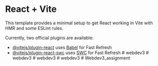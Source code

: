 # React + Vite

This template provides a minimal setup to get React working in Vite with HMR and some ESLint rules.

Currently, two official plugins are available:

- [@vitejs/plugin-react](https://github.com/vitejs/vite-plugin-react/blob/main/packages/plugin-react/README.md) uses [Babel](https://babeljs.io/) for Fast Refresh
- [@vitejs/plugin-react-swc](https://github.com/vitejs/vite-plugin-react-swc) uses [SWC](https://swc.rs/) for Fast Refresh
#   w e b d e v 3  
 #   w e b d e v 3  
 #   w e b d e v 3  
 #   w e b d e v 3  
 #   W e b d e v 3 _ a s s i g n m e n t  
 